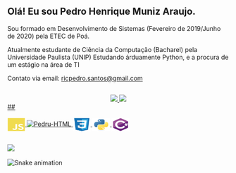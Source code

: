 ## Olá! Eu sou Pedro Henrique Muniz Araujo.

Sou formado em Desenvolvimento de Sistemas (Fevereiro de 2019/Junho de 2020) pela ETEC de Poá.

Atualmente estudante de Ciência da Computação (Bacharel) pela Universidade Paulista (UNIP)
Estudando árduamente Python, e a procura de um estágio na área de TI


Contato via email: ricpedro.santos@gmail.com 

  ##

<div align="center">
  <a href="https://github.com/Pedrucs">
  <img height="170em" src="https://github-readme-stats.vercel.app/api?username=Pedrucs&show_icons=true&theme=dark&include_all_commits=true&count_private=true"/>
  <img height="170em" src="https://github-readme-stats.vercel.app/api/top-langs/?username=Pedrucs&layout=compact&langs_count=7&theme=dark"/>
    </div>
  ##
  <div style="display: inline_block"><br>
  <img align="center" alt="Pedru-Js" height="30" width="40" src="https://raw.githubusercontent.com/devicons/devicon/master/icons/javascript/javascript-plain.svg">
  <img align+"center" alt="Pedru-HTML" height="40" width"40" src="https://cdn.jsdelivr.net/gh/devicons/devicon/icons/html5/html5-plain-wordmark.svg"/>
  <img align="center" alt="Pedru-CSS" height="30" width="40" src="https://raw.githubusercontent.com/devicons/devicon/master/icons/css3/css3-original.svg">
  <img align="center" alt="Pedru-Python" height="30" width="40" src="https://raw.githubusercontent.com/devicons/devicon/master/icons/python/python-original.svg">
  <img align="center" alt="Pedru-Csharp" height="30" width="40" src="https://raw.githubusercontent.com/devicons/devicon/master/icons/csharp/csharp-original.svg">
</div>
  
  ##
  
 <div>
   
  <a href= https://www.linkedin.com/in/pedro-henrique-muniz-araujo-13bb9a208 target="_blank"><img src="https://img.shields.io/badge/-LinkedIn-%230077B5?style=for-the-            badge&logo=linkedin&logoColor=white" target="_blank">
   </a>
   
  </div>
  
  ![Snake animation](https://github.com/Pedrucs/Pedrucs/blob/output/github-contribution-grid-snake.svg)
